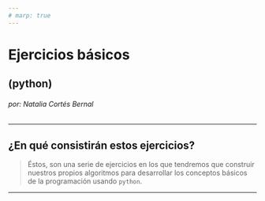 ```yaml
---
# marp: true
---
```

<!-- <style>
    section{
        background: red
    }
</style>
<style scoped>
    h1, h2{
        color: black;
        text-align:center;
        font-weight: bold;
        font-size: 80px;
        border-bottom: 3px solid black;
        letter-spacing: 10px;
        /* line-height: 20px; */
    }
    h6{
        text-align: center;
        color: black;
        font-size: 40px;
    }
    
</style> -->
# Ejercicios básicos
## (python)
###### por: Natalia Cortés Bernal
---
<!-- <style scoped>
    h1, h2{
        color: black;
        text-align:center;
        font-weight: bold;
        font-size: 60px;
        border-bottom: 3px solid black;
        letter-spacing: 10px;
        /* line-height: 20px; */
    }
    section{
        font-size: 42px;
        color: black
    }
    blockquote{
        color: black;
    }
    
</style>  -->
## ¿En qué consistirán estos ejercicios?

> Éstos, son una serie de ejercicios en los que tendremos que construir nuestros propios algoritmos para desarrollar los conceptos básicos de la programación usando `python`.
---